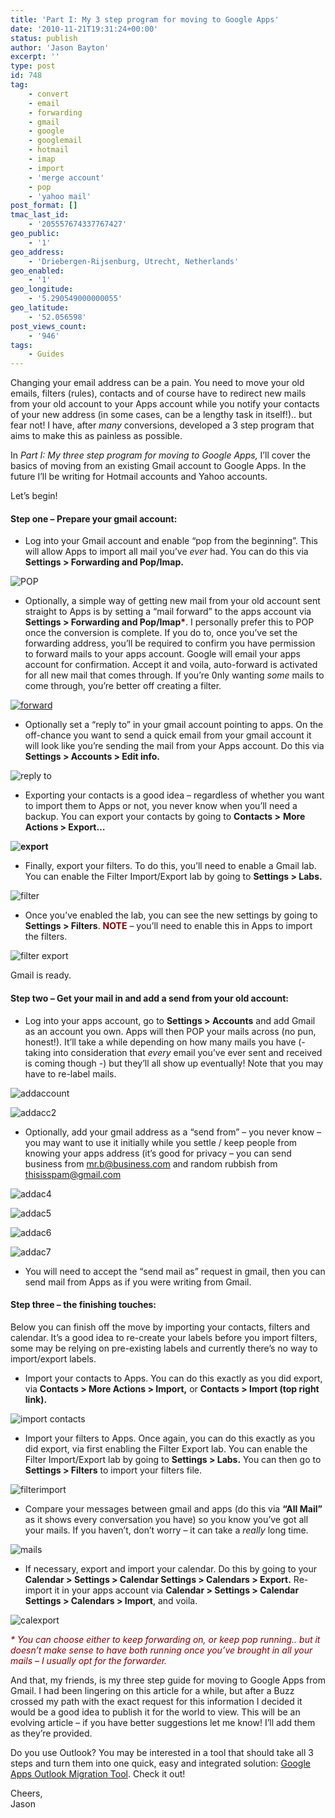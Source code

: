 ```yaml
---
title: 'Part I: My 3 step program for moving to Google Apps'
date: '2010-11-21T19:31:24+00:00'
status: publish
author: 'Jason Bayton'
excerpt: ''
type: post
id: 748
tag:
    - convert
    - email
    - forwarding
    - gmail
    - google
    - googlemail
    - hotmail
    - imap
    - import
    - 'merge account'
    - pop
    - 'yahoo mail'
post_format: []
tmac_last_id:
    - '205557674337767427'
geo_public:
    - '1'
geo_address:
    - 'Driebergen-Rijsenburg, Utrecht, Netherlands'
geo_enabled:
    - '1'
geo_longitude:
    - '5.290549000000055'
geo_latitude:
    - '52.056598'
post_views_count:
    - '946'
tags:
    - Guides
---
```

Changing your email address can be a pain. You need to move your old emails, filters (rules), contacts and of course have to redirect new mails from your old account to your Apps account while you notify your contacts of your new address (in some cases, can be a lengthy task in itself!).. but fear not! I have, after *many* conversions, developed a 3 step program that aims to make this as painless as possible.

In *Part I: My three step program for moving to Google Apps,* I’ll cover the basics of moving from an existing Gmail account to Google Apps. In the future I’ll be writing for Hotmail accounts and Yahoo accounts.

Let’s begin!

#### Step one – Prepare your gmail account:

- Log into your Gmail account and enable “pop from the beginning”. This will allow Apps to import all mail you’ve *ever* had. You can do this via **Settings &gt; Forwarding and Pop/Imap.**

![](https://bucket.bayton.uk-lon1.upcloudobjects.com/uploads/2010/11/screenshot.93.png "POP")

- Optionally, a simple way of getting new mail from your old account sent straight to Apps is by setting a “mail forward” to the apps account via **Settings &gt; Forwarding and Pop/Imap<span style="color: #800000;">\*</span>**. I personally prefer this to POP once the conversion is complete. If you do to, once you’ve set the forwarding address, you’ll be required to confirm you have permission to forward mails to your apps account. Google will email your apps account for confirmation. Accept it and voila, auto-forward is activated for all new mail that comes through. If you’re 0nly wanting *some* mails to come through, you’re better off creating a filter.

[![](https://bucket.bayton.uk-lon1.upcloudobjects.com/uploads/2010/11/screenshot.94.png "forward")](https://bucket.bayton.uk-lon1.upcloudobjects.com/uploads/2010/11/screenshot.94.png)

- Optionally set a “reply to” in your gmail account pointing to apps. On the off-chance you want to send a quick email from your gmail account it will look like you’re sending the mail from your Apps account. Do this via **Settings &gt; Accounts &gt; Edit info.**

![](https://bucket.bayton.uk-lon1.upcloudobjects.com/uploads/2010/11/screenshot.95.png "reply to")

- Exporting your contacts is a good idea – regardless of whether you want to import them to Apps or not, you never know when you’ll need a backup. You can export your contacts by going to **Contacts &gt;** **More Actions &gt; Export…**

**![](https://bucket.bayton.uk-lon1.upcloudobjects.com/uploads/2010/11/screenshot.96.png "export")**

- Finally, export your filters. To do this, you’ll need to enable a Gmail lab. You can enable the Filter Import/Export lab by going to **Settings &gt; Labs.**

![](https://bucket.bayton.uk-lon1.upcloudobjects.com/uploads/2010/11/screenshot.97.png "filter")

- Once you’ve enabled the lab, you can see the new settings by going to **Settings &gt; Filters**. **<span style="color: #800000;">NOTE</span>** – you’ll need to enable this in Apps to import the filters.

![](https://bucket.bayton.uk-lon1.upcloudobjects.com/uploads/2010/11/screenshot.98.png "filter export")

Gmail is ready.

#### Step two – Get your mail in and add a send from your old account:

- Log into your apps account, go to **Settings &gt; Accounts** and add Gmail as an account you own. Apps will then POP your mails across (no pun, honest!). It’ll take a while depending on how many mails you have (- taking into consideration that *every* email you’ve ever sent and received is coming though -) but they’ll all show up eventually! Note that you may have to re-label mails.

![](https://bucket.bayton.uk-lon1.upcloudobjects.com/uploads/2010/11/screenshot.99.png "addaccount")

![](https://bucket.bayton.uk-lon1.upcloudobjects.com/uploads/2010/11/screenshot.100.png "addacc2")

- Optionally, add your gmail address as a “send from” – you never know – you may want to use it initially while you settle / keep people from knowing your apps address (it’s good for privacy – you can send business from mr.b@business.com and random rubbish from thisisspam@gmail.com

![](https://bucket.bayton.uk-lon1.upcloudobjects.com/uploads/2010/11/screenshot.102.png "addac4")

![](https://bucket.bayton.uk-lon1.upcloudobjects.com/uploads/2010/11/screenshot.103.png "addac5")

![](https://bucket.bayton.uk-lon1.upcloudobjects.com/uploads/2010/11/screenshot.104.png "addac6")

![](https://bucket.bayton.uk-lon1.upcloudobjects.com/uploads/2010/11/screenshot.105.png "addac7")

- You will need to accept the “send mail as” request in gmail, then you can send mail from Apps as if you were writing from Gmail.

#### Step three – the finishing touches:

Below you can finish off the move by importing your contacts, filters and calendar. It’s a good idea to re-create your labels before you import filters, some may be relying on pre-existing labels and currently there’s no way to import/export labels.

- Import your contacts to Apps. You can do this exactly as you did export, via **Contacts &gt; More Actions &gt; Import,** or **Contacts &gt; Import (top right link).**

![](https://bucket.bayton.uk-lon1.upcloudobjects.com/uploads/2010/11/screenshot.106.png "import contacts")

- Import your filters to Apps. Once again, you can do this exactly as you did export, via first enabling the Filter Export lab. You can enable the Filter Import/Export lab by going to **Settings &gt; Labs.** You can then go to **Settings &gt; Filters** to import your filters file.

![](https://bucket.bayton.uk-lon1.upcloudobjects.com/uploads/2010/11/screenshot.107.png "filterimport")

- Compare your messages between gmail and apps (do this via **“All Mail”** as it shows every conversation you have) so you know you’ve got all your mails. If you haven’t, don’t worry – it can take a *really* long time.

![](https://bucket.bayton.uk-lon1.upcloudobjects.com/uploads/2010/11/screenshot.108.png "mails")

- If necessary, export and import your calendar. Do this by going to your **Calendar &gt; Settings &gt; Calendar Settings &gt; Calendars &gt; Export.** Re-import it in your apps account via **Calendar &gt; Settings &gt; Calendar Settings &gt; Calendars &gt; Import**, and voila.

![](https://bucket.bayton.uk-lon1.upcloudobjects.com/uploads/2010/11/screenshot.109.png "calexport")

<span style="color: #800000;">*\* You can choose either to keep forwarding on, or keep pop running.. but it doesn’t make sense to have both running once you’ve brought in all your mails – I usually opt for the forwarder.*</span>

And that, my friends, is my three step guide for moving to Google Apps from Gmail. I had been lingering on this article for a while, but after a Buzz crossed my path with the exact request for this information I decided it would be a good idea to publish it for the world to view. This will be an evolving article – if you have better suggestions let me know! I’ll add them as they’re provided.

Do you use Outlook? You may be interested in a tool that should take all 3 steps and turn them into one quick, easy and integrated solution: [Google Apps Outlook Migration Tool](http://tools.google.com/dlpage/outlookmigration). Check it out!

Cheers,  
Jason
